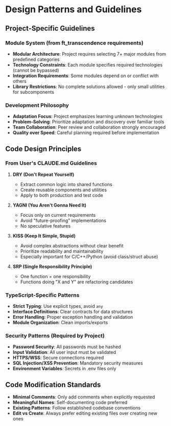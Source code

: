 # Design Patterns and Guidelines

## Project-Specific Guidelines

### Module System (from ft_transcendence requirements)
- **Modular Architecture**: Project requires selecting 7+ major modules from predefined categories
- **Technology Constraints**: Each module specifies required technologies (cannot be bypassed)
- **Integration Requirements**: Some modules depend on or conflict with others
- **Library Restrictions**: No complete solutions allowed - only small utilities for subcomponents

### Development Philosophy
- **Adaptation Focus**: Project emphasizes learning unknown technologies
- **Problem-Solving**: Prioritize adaptation and discovery over familiar tools
- **Team Collaboration**: Peer review and collaboration strongly encouraged
- **Quality over Speed**: Careful planning required before implementation

## Code Design Principles

### From User's CLAUDE.md Guidelines
1. **DRY (Don't Repeat Yourself)**
   - Extract common logic into shared functions
   - Create reusable components and utilities
   - Apply to both production and test code

2. **YAGNI (You Aren't Gonna Need It)**
   - Focus only on current requirements
   - Avoid "future-proofing" implementations
   - No speculative features

3. **KISS (Keep It Simple, Stupid)**
   - Avoid complex abstractions without clear benefit
   - Prioritize readability and maintainability
   - Especially important for C/C++/Python (avoid class/struct abuse)

4. **SRP (Single Responsibility Principle)**
   - One function = one responsibility
   - Functions doing "X and Y" are refactoring candidates

### TypeScript-Specific Patterns
- **Strict Typing**: Use explicit types, avoid `any`
- **Interface Definitions**: Clear contracts for data structures
- **Error Handling**: Proper exception handling and validation
- **Module Organization**: Clean imports/exports

### Security Patterns (Required by Project)
- **Password Security**: All passwords must be hashed
- **Input Validation**: All user input must be validated
- **HTTPS/WSS**: Secure connections required
- **SQL Injection/XSS Prevention**: Mandatory security measures
- **Environment Variables**: Secrets in .env files only

## Code Modification Standards
- **Minimal Comments**: Only add comments when explicitly requested
- **Meaningful Names**: Self-documenting code preferred
- **Existing Patterns**: Follow established codebase conventions
- **Edit vs Create**: Always prefer editing existing files over creating new ones